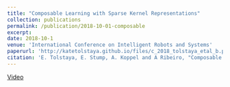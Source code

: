 ```yaml
---
title: "Composable Learning with Sparse Kernel Representations"
collection: publications
permalink: /publication/2018-10-01-composable
excerpt: 
date: 2018-10-1
venue: 'International Conference on Intelligent Robots and Systems'
paperurl: 'http://katetolstaya.github.io/files/c_2018_tolstaya_etal_b.pdf'
citation: 'E. Tolstaya, E. Stump, A. Koppel and A Ribeiro, "Composable Learning with Sparse Kernel Representations", International Conference on Intelligent Robots and Systems (IROS), Oct 1-5, 2018.'
---
```


[Video](https://youtu.be/kWIigy5MWdU)
